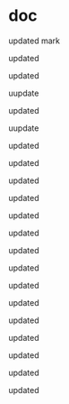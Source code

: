 doc
===

updated
mark
 
updated

updated

uupdate

updated

uupdate

updated

updated

updated

updated

updated

updated

updated

updated

updated

updated

updated

updated

updated

updated

updated
